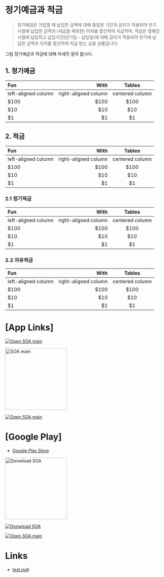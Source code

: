 # 정기예금과 적금

> 정기예금은 가입할 때 납입한 금액에 대해 동일한 기간과 금리가 적용되어 만기시점에 납입한 금액과 (세금을 제외한) 이자를 합산하여 지급하며, 적금은 정해진 시점에 납입하고 납입기간(만기일 - 납입일)에 대해 금리가 적용되어 만기에 납입한 금액과 이자를 합산하여 지급 받는 금융 상품입니다.

그럼 정기예금과 적금에 대해 자세히 알아 봅시다.

## 1. 정기예금

| Fun                  | With                 | Tables          |
| :------------------- | -------------------: |:---------------:|
| left-aligned column  | right-aligned column | centered column |
| $100                 | $100                 | $100            |
| $10                  | $10                  | $10             |
| $1                   | $1                   | $1              |

## 2. 적금

| Fun                  | With                 | Tables          |
| :------------------- | -------------------: |:---------------:|
| left-aligned column  | right-aligned column | centered column |
| $100                 | $100                 | $100            |
| $10                  | $10                  | $10             |
| $1                   | $1                   | $1              |

### 2.1 정기적금

| Fun                  | With                 | Tables          |
| :------------------- | -------------------: |:---------------:|
| left-aligned column  | right-aligned column | centered column |
| $100                 | $100                 | $100            |
| $10                  | $10                  | $10             |
| $1                   | $1                   | $1              |

### 2.2 자유적금

| Fun                  | With                 | Tables          |
| :------------------- | -------------------: |:---------------:|
| left-aligned column  | right-aligned column | centered column |
| $100                 | $100                 | $100            |
| $10                  | $10                  | $10             |
| $1                   | $1                   | $1              |


# [App Links]

[![Open SOA main](https://icitum.github.io/web/soa/financial-tips/bank/ko/icons/ic_launcher.png "SOA main")](soa://soa_main?asset_id=12345)


<img src="https://icitum.github.io/web/soa/financial-tips/bank/ko/icons/ic_launcher.png" alt="SOA main" title="SOA main" width="200"/>

[![Open SOA main](https://icitum.github.io/web/soa/financial-tips/bank/ko/icons/ic_launcher.png "SOA main")](soa://soa_main?asset_id=12345)

# [Google Play]

* [Google Play Store](https://play.google.com/store/apps/details?id=com.icitlabs.android.apps.secretaryofassets)

<a href="https://play.google.com/store/apps/details?id=com.icitlabs.android.apps.secretaryofassets"><img src="https://icitum.github.io/web/soa/financial-tips/bank/ko/icons/google-play.gif" alt="Donwload SOA" title="Donwload SOA" width="200" /></a>

[![Donwload SOA](https://icitum.github.io/web/soa/financial-tips/bank/ko/icons/google-play.gif "Donwload SOA")](https://play.google.com/store/apps/details?id=com.icitlabs.android.apps.secretaryofassets)

[![Open SOA main](https://icitum.github.io/web/soa/financial-tips/bank/ko/icons/google-play.gif "SOA main")](https://play.google.com/store/apps/details?id=com.icitlabs.android.apps.secretaryofassets)


# Links

* [test.md](https://icitum.github.io/web/soa-bank/test.md))

